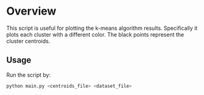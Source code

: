 # Overview

This script is useful for plotting the k-means algorithm results. Specifically it plots each cluster with a different color.
The black points represent the cluster centroids.

## Usage

Run the script by:
```bash
python main.py <centroids_file> <dataset_file>
```
